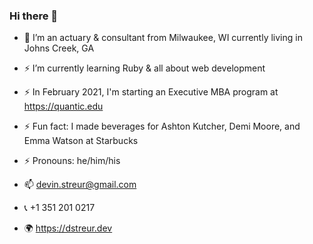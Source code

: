### Hi there 👋

- 🔭 I’m an actuary & consultant from Milwaukee, WI currently living in Johns Creek, GA
- ⚡ I’m currently learning Ruby & all about web development
- ⚡ In February 2021, I'm starting an Executive MBA program at https://quantic.edu
- ⚡ Fun fact: I made beverages for Ashton Kutcher, Demi Moore, and Emma Watson at Starbucks

- ⚡ Pronouns: he/him/his
- 📫 devin.streur@gmail.com
- 📞 +1 351 201 0217
- 🌍 https://dstreur.dev
